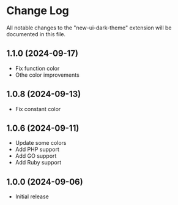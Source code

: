 # Change Log

All notable changes to the "new-ui-dark-theme" extension will be documented in this file.

## 1.1.0 (2024-09-17)

- Fix function color
- Othe color improvements

## 1.0.8 (2024-09-13)

- Fix constant color

## 1.0.6 (2024-09-11)

- Update some colors
- Add PHP support
- Add GO support
- Add Ruby support

## 1.0.0 (2024-09-06)

- Initial release
